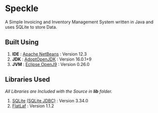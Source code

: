 # Speckle
A Simple Invoicing and Inventory Management System written in Java and uses SQLite to store Data.

## Built Using
1. **IDE** : [Apache NetBeans](https://netbeans.apache.org/) : Version 12.3
2. **JDK** : [AdoptOpenJDK](https://adoptopenjdk.net/) : Version 16.0.1+9
3. **JVM** : [Eclipse OpenJ9](https://www.eclipse.org/openj9/) : Version 0.26.0

## Libraries Used
*All Libraries are Included with the Source in __lib__ folder.*
1. [SQLite](https://www.sqlite.org/) [(SQLite JDBC)](https://github.com/xerial/sqlite-jdbc) : Version 3.34.0
2. [FlatLaf](https://www.formdev.com/flatlaf/) : Version 1.1.2
